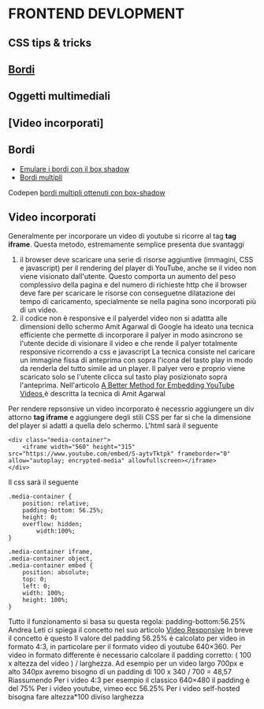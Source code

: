 # FRONTEND DEVLOPMENT
## CSS tips & tricks
## [Bordi](#bordi)

## Oggetti multimediali
## [Video incorporati]


## Bordi
- [Emulare i bordi con il box shadow](https://makandracards.com/makandra/12019-css-emulate-borders-with-inset-box-shadows)
- [Bordi multipli](https://css-tricks.com/snippets/css/multiple-borders/)

Codepen [bordi multipli ottenuti con box-shadow](https://codepen.io/crbaruta/pen/RZgvwa)


## Video incorporati
Generalmente per incorporare un video di youtube si ricorre al tag **tag iframe**. Questa metodo, estremamente semplice presenta due svantaggi
1. il browser deve scaricare una serie di risorse aggiuntive (immagini, CSS e javascript) per il rendering del player di YouTube, anche se il video non viene visionato dall'utente. Questo comporta un aumento del peso complessivo della pagina e del numero di richieste http che il browser deve fare per scaricare le risorse con conseguetne dilatazione dei tempo di caricamento, specialmente se nella pagina sono incorporati più di un video.
2. il codice non è responsive e il palyerdel video non si adattta alle dimensioni dello schermo
Amit Agarwal di Google ha ideato una tecnica efficiente che permette di incorporare il palyer in modo asincrono se l'utente decide di visionare il video e che rende il palyer totalmente responsive ricorrendo a css e javascript
La tecnica consiste nel caricare un immagine fissa di anteprima con sopra l'icona del tasto play in modo da renderla del tutto simile ad un player. Il palyer vero e proprio viene scaricato solo se l'utente clicca sul tasto play posizionato sopra l'anteprima.
Nell'articolo [A Better Method for Embedding YouTube Videos ](https://www.labnol.org/internet/light-youtube-embeds/27941/) è descritta la tecnica di Amit Agarwal

Per rendere repsonsive un video incorporato è necessrio aggiungere un div attorno **tag iframe** e aggiungere degli stili CSS per far si che la dimensione del player si adatti a quella delo schermo.
L'html sarà il seguente
```
<div class="media-container">
	<iframe width="560" height="315" src="https://www.youtube.com/embed/S-aytvTktpk" frameborder="0" allow="autoplay; encrypted-media" allowfullscreen></iframe>
</div>
```

Il css sarà il seguente

```
.media-container {
	position: relative;
	padding-bottom: 56.25%;
	height: 0;
	overflow: hidden;
        width:100%;
}

.media-container iframe,  
.media-container object,  
.media-container embed {
	position: absolute;
	top: 0;
	left: 0;
	width: 100%;
	height: 100%;
} 
```

Tutto il funzionamento si basa su questa regola: padding-bottom:56.25% 
Andrea Leti ci spiega il concetto nel suo articolo [Video Responsive](https://www.andrealeti.it/video-responsive-o-elestic-video-quando-il-video-deve-adattarsi-soluzione-definitiva/)
In breve il concetto è questo
Il valore del padding 56.25%  è calcolato per video in formato 4:3, in particolare per il formato video di youtube 640×360.
Per video in formato differente è necessario calcolare il padding corretto: ( 100 x altezza del video ) / larghezza.
Ad esempio per un video largo 700px e alto 340px avremo bisogno di un padding di 100 x 340 / 700 = 48,57
Riassumendo
Per i video 4:3 per esempio il classico 640×480 il padding è del 75%
Per i video youtube, vimeo ecc 56.25%
Per i video self-hosted bisogna fare altezza*100 diviso larghezza




